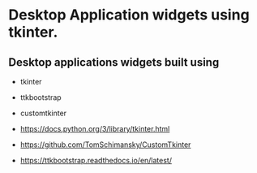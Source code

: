 # Desktop Application widgets using tkinter.
## Desktop applications widgets built using 
* tkinter
* ttkbootstrap
* customtkinter

* https://docs.python.org/3/library/tkinter.html
* https://github.com/TomSchimansky/CustomTkinter
* https://ttkbootstrap.readthedocs.io/en/latest/

